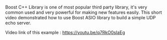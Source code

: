Boost C++ Library is one of most popular third party library, it's very common used and very powerful for making new features easily. 
This short video demonstrated how to use Boost ASIO library to build a simple UDP echo server.

Video link of this example : https://youtu.be/q7RkO0sIaEg
